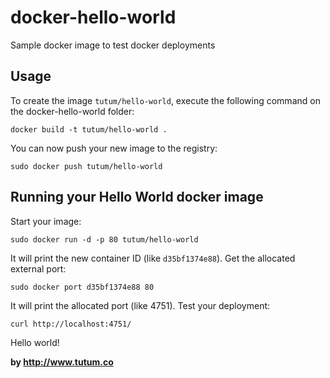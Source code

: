docker-hello-world
==================

Sample docker image to test docker deployments


Usage
-----

To create the image `tutum/hello-world`, execute the following command on the docker-hello-world folder:

	docker build -t tutum/hello-world .

You can now push your new image to the registry:

	sudo docker push tutum/hello-world


Running your Hello World docker image
-------------------------------------

Start your image:

	sudo docker run -d -p 80 tutum/hello-world

It will print the new container ID (like `d35bf1374e88`). Get the allocated external port:

	sudo docker port d35bf1374e88 80

It will print the allocated port (like 4751). Test your deployment:

	curl http://localhost:4751/


Hello world!

**by http://www.tutum.co**
